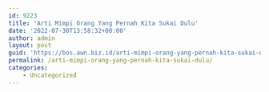 ```yaml
---
id: 9223
title: 'Arti Mimpi Orang Yang Pernah Kita Sukai Dulu'
date: '2022-07-30T13:58:32+00:00'
author: admin
layout: post
guid: 'https://bos.awn.biz.id/arti-mimpi-orang-yang-pernah-kita-sukai-dulu/'
permalink: /arti-mimpi-orang-yang-pernah-kita-sukai-dulu/
categories:
    - Uncategorized
---
```


